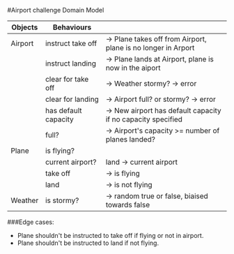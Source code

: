 #Airport challenge Domain Model

|   Objects   |    Behaviours      |                                                                |
|-------------|--------------------|----------------------------------------------------------------|
|Airport      |instruct take off   | -> Plane takes off from Airport, plane is no longer in Arport  |
|             |instruct landing    | -> Plane lands at Airport, plane is now in the aiport          |
|             |clear for take off  | -> Weather stormy? -> error                                    |
|             |clear for landing   | -> Airport full? or stormy? -> error                           |
|             |has default capacity| -> New airport has default capacity if no capacity specified   |
|             |full?               | -> Airport's capacity >= number of planes landed?              |
|Plane        |is flying?          |                                                                |
|             |current airport?    | land -> current airport                                        |
|             |take off            | -> is flying                                                   |
|             |land                | -> is not flying                                               |
|Weather      |is stormy?          | -> random true or false, biaised towards false                 |

###Edge cases: 
- Plane shouldn't be instructed to take off if flying or not in airport.
- Plane shouldn't be instructed to land if not flying.

